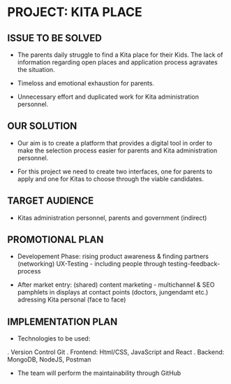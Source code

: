 # PROJECT: KITA PLACE

## ISSUE TO BE SOLVED

- The parents daily struggle to find a Kita place for their Kids. The lack of information regarding open places and application process agravates the situation.

- Timeloss and emotional exhaustion for parents.
- Unnecessary effort and duplicated work for Kita administration personnel.


## OUR SOLUTION

- Our aim is to create a platform that provides a digital tool in order to make the selection process easier for parents and Kita administration personnel.

- For this project we need to create two interfaces, one for parents to apply and one for Kitas to choose through the viable candidates.

## TARGET AUDIENCE

- Kitas administration personnel, parents and government (indirect)

## PROMOTIONAL PLAN

- Developement Phase:
rising product awareness & finding partners (networking)
UX-Testing - including people through testing-feedback-process

- After market entry:
(shared) content marketing - multichannel & SEO
pamphlets in displays at contact points (doctors, jungendamt etc.)
adressing Kita personal (face to face)

## IMPLEMENTATION PLAN

- Technologies to be used:

. Version Control Git
. Frontend: Html/CSS, JavaScript and React
. Backend: MongoDB,  NodeJS, Postman

- The team will perform the maintainability through GitHub


